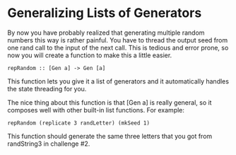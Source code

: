 # Generalizing Lists of Generators

By now you have probably realized that generating multiple random numbers this
way is rather painful.  You have to thread the output seed from one rand call
to the input of the next call.  This is tedious and error prone, so now you
will create a function to make this a little easier.

    repRandom :: [Gen a] -> Gen [a]

This function lets you give it a list of generators and it automatically
handles the state threading for you.

The nice thing about this function is that [Gen a] is really general, so it
composes well with other built-in list functions.  For example:

    repRandom (replicate 3 randLetter) (mkSeed 1)

This function should generate the same three letters that you got from
randString3 in challenge #2.

